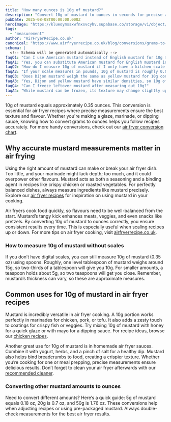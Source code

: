 ```yaml
---
title: "How many ounces is 10g of mustard?"
description: "Convert 10g of mustard to ounces in seconds for precise air fryer cooking. Get accurate measurements and cooking tips for perfect results."
pubDate: 2025-08-08T00:00:00.000Z
heroImage: "https://klueoymssxwfnxsvcyhv.supabase.co/storage/v1/object/public/Shmucket/10g-mustard-to-ounces.webp"
tags:
  - "measurement"
author: "AirFryerRecipe.co.uk"
canonical: "https://www.airfryerrecipe.co.uk/blog/conversions/grams-to-ounces/10g-mustard-to-ounces"
schema: |
  <!-- Schema will be generated automatically -->
faqQ1: "Can I use American mustard instead of English mustard for 10g measurements?"
faqA1: "Yes, you can substitute American mustard for English mustard in a 10g measurement, but be aware the flavour will be milder. American mustard is smoother and less pungent, so adjust other seasonings if needed. The weight conversion (10g to 0.35 oz) remains the same regardless of mustard type."
faqQ2: "How do I measure 10g of mustard if I only have a kitchen scale in pounds?"
faqA2: "If your scale measures in pounds, 10g of mustard is roughly 0.022 lbs. Most digital scales allow you to switch between units, so check your settings. Alternatively, use the spoon method mentioned above for a quick estimate without scales."
faqQ3: "Does Dijon mustard weigh the same as yellow mustard for 10g conversions?"
faqA3: "Yes, Dijon and yellow mustard have similar densities, so 10g of either will equal 0.35 oz. However, Dijon is slightly thicker, so it may compact more in a measuring spoon. For absolute precision, use a scale."
faqQ4: "Can I freeze leftover mustard after measuring out 10g?"
faqA4: "While mustard can be frozen, its texture may change slightly upon thawing. It’s best stored in the fridge for short-term use. If you’ve measured 10g from a larger container, simply reseal it and refrigerate for up to a month."
---
```

<p>10g of mustard equals approximately 0.35 ounces. This conversion is essential for air fryer recipes where precise measurements ensure the best texture and flavour. Whether you're making a glaze, marinade, or dipping sauce, knowing how to convert grams to ounces helps you follow recipes accurately. For more handy conversions, check out our <a href=https://www.airfryerrecipe.co.uk/air-fryer-conversion-chart>air fryer conversion chart</a>.</p>  

<h2>Why accurate mustard measurements matter in air frying</h2>  
<p>Using the right amount of mustard can make or break your air fryer dish. Too little, and your marinade might lack depth; too much, and it could overpower other flavours. Mustard acts as both a seasoning and a binding agent in recipes like crispy chicken or roasted vegetables. For perfectly balanced dishes, always measure ingredients like mustard precisely. Explore our <a href=https://www.airfryerrecipe.co.uk/recipes>air fryer recipes</a> for inspiration on using mustard in your cooking.</p>  

<p>Air fryers cook food quickly, so flavours need to be well-balanced from the start. Mustard’s tangy kick enhances meats, veggies, and even snacks like pretzels. By converting 10g of mustard to ounces correctly, you ensure consistent results every time. This is especially useful when scaling recipes up or down. For more tips on air fryer cooking, visit <a href=https://www.airfryerrecipe.co.uk/>airfryerrecipe.co.uk</a>.</p>  

<h3>How to measure 10g of mustard without scales</h3>  
<p>If you don’t have digital scales, you can still measure 10g of mustard (0.35 oz) using spoons. Roughly, one level tablespoon of mustard weighs around 15g, so two-thirds of a tablespoon will give you 10g. For smaller amounts, a teaspoon holds about 5g, so two teaspoons will get you close. Remember, mustard’s thickness can vary, so these are approximate measures.</p>  

<h2>Common uses for 10g of mustard in air fryer recipes</h2>  
<p>Mustard is incredibly versatile in air fryer cooking. A 10g portion works perfectly in marinades for chicken, pork, or tofu. It also adds a zesty touch to coatings for crispy fish or veggies. Try mixing 10g of mustard with honey for a quick glaze or with mayo for a dipping sauce. For recipe ideas, browse our <a href=https://www.airfryerrecipe.co.uk/recipe-category/chicken>chicken recipes</a>.</p>  

<p>Another great use for 10g of mustard is in homemade air fryer sauces. Combine it with yogurt, herbs, and a pinch of salt for a healthy dip. Mustard also helps bind breadcrumbs to food, creating a crispier texture. Whether you’re cooking for one or meal prepping, precise measurements ensure delicious results. Don’t forget to clean your air fryer afterwards with our <a href=https://www.airfryerrecipe.co.uk/air-fryer-cleaner>recommended cleaner</a>.</p>  

<h3>Converting other mustard amounts to ounces</h3>  
<p>Need to convert different amounts? Here’s a quick guide: 5g of mustard equals 0.18 oz, 20g is 0.7 oz, and 50g is 1.76 oz. These conversions help when adjusting recipes or using pre-packaged mustard. Always double-check measurements for the best air fryer results.</p>
